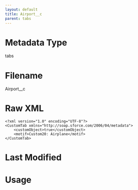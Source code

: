 ```yaml
---
layout: default
title: Airport__c
parent: tabs
---
```

# Metadata Type
tabs


# Filename 
Airport__c


# Raw XML
```
<?xml version="1.0" encoding="UTF-8"?>
<CustomTab xmlns="http://soap.sforce.com/2006/04/metadata">
    <customObject>true</customObject>
    <motif>Custom20: Airplane</motif>
</CustomTab>
```


# Last Modified


# Usage
